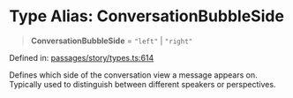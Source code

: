 # Type Alias: ConversationBubbleSide

> **ConversationBubbleSide** = `"left"` \| `"right"`

Defined in: [passages/story/types.ts:614](https://github.com/laruss/react-text-game/blob/4915125f9c22f1259a088eb59b920654db3f32d0/packages/core/src/passages/story/types.ts#L614)

Defines which side of the conversation view a message appears on.
Typically used to distinguish between different speakers or perspectives.
